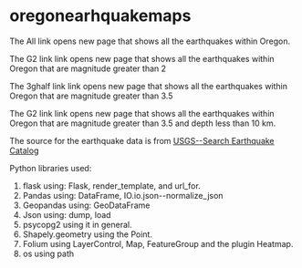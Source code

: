 # oregonearhquakemaps

<p>The All link opens new page that shows all the earthquakes within Oregon.</p>
<p>The G2 link link opens new page that shows all the earthquakes within Oregon that are magnitude greater than 2 </p>
<p>The 3ghalf link link opens new page that shows all the earthquakes within Oregon that are magnitude greater than 3.5</p>
<p>The G2 link link opens new page that shows all the earthquakes within Oregon that are magnitude greater than 3.5 and depth less than 10 km.</p>
<p>The source for the earthquake data is from <a href="https://earthquake.usgs.gov/earthquakes/search/" target="blank">USGS--Search Earthquake Catalog</a></p>
<p>Python libraries used:
    <ol>
        <li>flask using: Flask, render_template, and url_for.</li>
        <li>Pandas using: DataFrame, IO.io.json--normalize_json</li>
        <li>Geopandas using: GeoDataFrame</li>
        <li>Json using: dump, load</li>
        <li>psycopg2 using it in general.</li>
        <li>Shapely.geometry using the Point.</li>
        <li>Folium using LayerControl, Map, FeatureGroup and the plugin Heatmap.</li>
        <li>os using path</li>
    </ol>
</p>